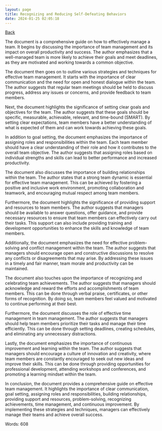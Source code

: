 ```yaml
---
layout: page
title: Recognizing and Reducing Self-Defeating Behaviors
date: 2024-01-25 02:05:18
---
```


[Back](./)


The document is a comprehensive guide on how to effectively manage a team. It begins by discussing the importance of team management and its impact on overall productivity and success. The author emphasizes that a well-managed team is more likely to achieve their goals and meet deadlines, as they are motivated and working towards a common objective.

The document then goes on to outline various strategies and techniques for effective team management. It starts with the importance of clear communication and the need for open and honest dialogue within the team. The author suggests that regular team meetings should be held to discuss progress, address any issues or concerns, and provide feedback to team members.

Next, the document highlights the significance of setting clear goals and objectives for the team. The author suggests that these goals should be specific, measurable, achievable, relevant, and time-bound (SMART). By setting clear expectations, team members have a better understanding of what is expected of them and can work towards achieving these goals.

In addition to goal setting, the document emphasizes the importance of assigning roles and responsibilities within the team. Each team member should have a clear understanding of their role and how it contributes to the overall team objective. The author suggests that assigning roles based on individual strengths and skills can lead to better performance and increased productivity.

The document also discusses the importance of building relationships within the team. The author states that a strong team dynamic is essential for effective team management. This can be achieved by fostering a positive and inclusive work environment, promoting collaboration and teamwork, and encouraging mutual respect among team members.

Furthermore, the document highlights the significance of providing support and resources to team members. The author suggests that managers should be available to answer questions, offer guidance, and provide necessary resources to ensure that team members can effectively carry out their tasks. This support can also include providing training and development opportunities to enhance the skills and knowledge of team members.

Additionally, the document emphasizes the need for effective problem-solving and conflict management within the team. The author suggests that managers should encourage open and constructive discussions to resolve any conflicts or disagreements that may arise. By addressing these issues in a timely and fair manner, team morale and productivity can be maintained.

The document also touches upon the importance of recognizing and celebrating team achievements. The author suggests that managers should acknowledge and reward the efforts and accomplishments of team members. This can be done through verbal praise, certificates, or other forms of recognition. By doing so, team members feel valued and motivated to continue performing at their best.

Furthermore, the document discusses the role of effective time management in team management. The author suggests that managers should help team members prioritize their tasks and manage their time efficiently. This can be done through setting deadlines, creating schedules, and eliminating any unnecessary distractions.

Lastly, the document emphasizes the importance of continuous improvement and learning within the team. The author suggests that managers should encourage a culture of innovation and creativity, where team members are constantly encouraged to seek out new ideas and improve their skills. This can be done through providing opportunities for professional development, attending workshops and conferences, and promoting a learning mindset within the team.

In conclusion, the document provides a comprehensive guide on effective team management. It highlights the importance of clear communication, goal setting, assigning roles and responsibilities, building relationships, providing support and resources, problem-solving, recognizing achievements, time management, and continuous improvement. By implementing these strategies and techniques, managers can effectively manage their teams and achieve overall success.

Words: 608